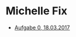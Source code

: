 <!DOCTYPE html>
<html>
<head>
  <link rel="stylesheet" type="text/css" href="style.css">
</head>
<body>
<h1>Michelle Fix</h1>
<ul>
  <li> <a href="https://MichelleFix.github.io/EIA2/Aufgabe 0/Aufgabe0.html" target="_blank">Aufgabe 0, 18.03.2017</a>
</ul>
</body>
</html>

